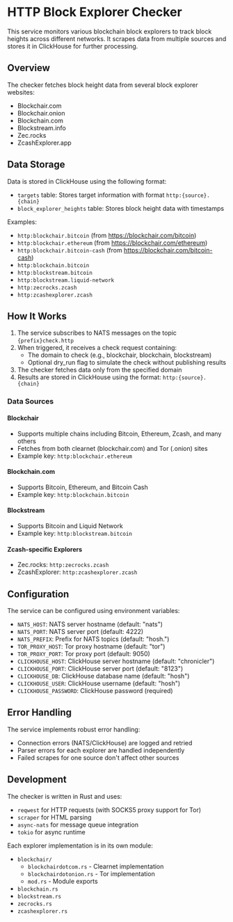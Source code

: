 # HTTP Block Explorer Checker

This service monitors various blockchain block explorers to track block heights across different networks. It scrapes data from multiple sources and stores it in ClickHouse for further processing.

## Overview

The checker fetches block height data from several block explorer websites:
- Blockchair.com
- Blockchair.onion
- Blockchain.com
- Blockstream.info
- Zec.rocks
- ZcashExplorer.app

## Data Storage

Data is stored in ClickHouse using the following format:
- `targets` table: Stores target information with format `http:{source}.{chain}`
- `block_explorer_heights` table: Stores block height data with timestamps

Examples:
- `http:blockchair.bitcoin` (from https://blockchair.com/bitcoin)
- `http:blockchair.ethereum` (from https://blockchair.com/ethereum)
- `http:blockchair.bitcoin-cash` (from https://blockchair.com/bitcoin-cash)
- `http:blockchain.bitcoin`
- `http:blockstream.bitcoin`
- `http:blockstream.liquid-network`
- `http:zecrocks.zcash`
- `http:zcashexplorer.zcash`

## How It Works

1. The service subscribes to NATS messages on the topic `{prefix}check.http`
2. When triggered, it receives a check request containing:
   - The domain to check (e.g., blockchair, blockchain, blockstream)
   - Optional dry_run flag to simulate the check without publishing results
3. The checker fetches data only from the specified domain
4. Results are stored in ClickHouse using the format: `http:{source}.{chain}`

### Data Sources

#### Blockchair
- Supports multiple chains including Bitcoin, Ethereum, Zcash, and many others
- Fetches from both clearnet (blockchair.com) and Tor (.onion) sites
- Example key: `http:blockchair.ethereum`

#### Blockchain.com
- Supports Bitcoin, Ethereum, and Bitcoin Cash
- Example key: `http:blockchain.bitcoin`

#### Blockstream
- Supports Bitcoin and Liquid Network
- Example key: `http:blockstream.bitcoin`

#### Zcash-specific Explorers
- Zec.rocks: `http:zecrocks.zcash`
- ZcashExplorer: `http:zcashexplorer.zcash`

## Configuration

The service can be configured using environment variables:
- `NATS_HOST`: NATS server hostname (default: "nats")
- `NATS_PORT`: NATS server port (default: 4222)
- `NATS_PREFIX`: Prefix for NATS topics (default: "hosh.")
- `TOR_PROXY_HOST`: Tor proxy hostname (default: "tor")
- `TOR_PROXY_PORT`: Tor proxy port (default: 9050)
- `CLICKHOUSE_HOST`: ClickHouse server hostname (default: "chronicler")
- `CLICKHOUSE_PORT`: ClickHouse server port (default: "8123")
- `CLICKHOUSE_DB`: ClickHouse database name (default: "hosh")
- `CLICKHOUSE_USER`: ClickHouse username (default: "hosh")
- `CLICKHOUSE_PASSWORD`: ClickHouse password (required)

## Error Handling

The service implements robust error handling:
- Connection errors (NATS/ClickHouse) are logged and retried
- Parser errors for each explorer are handled independently
- Failed scrapes for one source don't affect other sources

## Development

The checker is written in Rust and uses:
- `reqwest` for HTTP requests (with SOCKS5 proxy support for Tor)
- `scraper` for HTML parsing
- `async-nats` for message queue integration
- `tokio` for async runtime

Each explorer implementation is in its own module:
- `blockchair/`
  - `blockchairdotcom.rs` - Clearnet implementation
  - `blockchairdotonion.rs` - Tor implementation
  - `mod.rs` - Module exports
- `blockchain.rs`
- `blockstream.rs`
- `zecrocks.rs`
- `zcashexplorer.rs`
